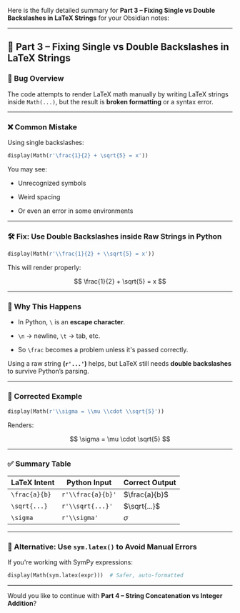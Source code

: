 Here is the fully detailed summary for **Part 3 – Fixing Single vs Double Backslashes in LaTeX Strings** for your Obsidian notes:

---

## 🔧 Part 3 – Fixing Single vs Double Backslashes in LaTeX Strings

### 📌 Bug Overview

The code attempts to render LaTeX math manually by writing LaTeX strings inside `Math(...)`, but the result is **broken formatting** or a syntax error.

---

### ❌ Common Mistake

Using single backslashes:

```python
display(Math(r'\frac{1}{2} + \sqrt{5} = x'))
```

You may see:

- Unrecognized symbols
    
- Weird spacing
    
- Or even an error in some environments
    

---

### 🛠 Fix: Use **Double Backslashes** inside Raw Strings in Python

```python
display(Math(r'\\frac{1}{2} + \\sqrt{5} = x'))
```

This will render properly:

$$ \frac{1}{2} + \sqrt{5} = x $$

---

### 🧠 Why This Happens

- In Python, `\` is an **escape character**.
    
- `\n` → newline, `\t` → tab, etc.
    
- So `\frac` becomes a problem unless it's passed correctly.
    

Using a raw string **(`r'...'`)** helps, but LaTeX still needs **double backslashes** to survive Python’s parsing.

---

### 🧪 Corrected Example

```python
display(Math(r'\\sigma = \\mu \\cdot \\sqrt{5}'))
```

Renders:

$$ \sigma = \mu \cdot \sqrt{5} $$

---

### ✅ Summary Table

|LaTeX Intent|Python Input|Correct Output|
|---|---|---|
|`\frac{a}{b}`|`r'\\frac{a}{b}'`|$\frac{a}{b}$|
|`\sqrt{...}`|`r'\\sqrt{...}'`|$\sqrt{...}$|
|`\sigma`|`r'\\sigma'`|$\sigma$|

---

### 💬 Alternative: Use `sym.latex()` to Avoid Manual Errors

If you're working with SymPy expressions:

```python
display(Math(sym.latex(expr)))  # Safer, auto-formatted
```

---

Would you like to continue with **Part 4 – String Concatenation vs Integer Addition**?